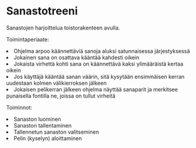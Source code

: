 # Sanastotreeni

Sanastojen harjoittelua toistorakenteen avulla.

Toimintaperiaate:
<li> Ohjelma arpoo käännettäviä sanoja aluksi satunnaisessa järjestyksessä</li>
<li> Jokainen sana on osattava kääntää kahdesti oikein </li>
<li> Jokaista virhettä kohti sana on käännettävä kaksi ylimääräistä kertaa oikein </li>
<li> Jos käyttäjä kääntää sanan väärin, sitä kysytään ensimmäisen kerran uudestaan kolmen välikierroksen jälkeen </li>
<li> Jokaisen pelikerran jälkeen ohjelma näyttää sanaparit ja merkitsee punaisella fontilla ne, joissa on tullut virheitä </li>

Toiminnot:
<li>Sanaston luominen</li>
<li>Sanaston tallentaminen</li>
<li>Tallennetun sanaston valitseminen</li>
<li>Pelin (kyselyn) aloittaminen</li>


